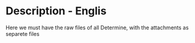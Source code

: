 # Description - Englis

Here we must have the raw files of all Determine, with the attachments as separete files